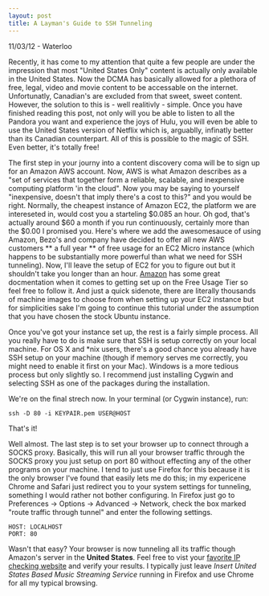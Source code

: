 ```yaml
---
layout: post
title: A Layman's Guide to SSH Tunneling
---
```

11/03/12 - Waterloo

Recently, it has come to my attention that quite a few people are under the impression that most "United States Only" content is actually only available in the United States. Now the DCMA has basically allowed for a plethora of free, legal, video and movie content to be accessable on the internet. Unfortunatly, Canadian's are excluded from that sweet, sweet content. However, the solution to this is - well realitivly - simple. Once you have finished reading this post, not only will you be able to listen to all the Pandora you want and experience the joys of Hulu, you will even be able to use the United States version of Netflix which is, arguablly, infinatly better than its Canadian counterpart. All of this is possible to the magic of SSH. Even better, it's totally free!

The first step in your journy into a content discovery coma will be to sign up for an Amazon AWS account. Now, AWS is what Amazon describes as a "set of services that together form a reliable, scalable, and inexpensive computing platform 'in the cloud". Now you may be saying to yourself "inexpensive, doesn't that imply there's a cost to this?" and you would be right. Normally, the cheapest instance of Amazon EC2, the platform we are intereseted in, would cost you a starteling $0.085 an hour. Oh god, that's actually around $60 a month if you run continuously, certainly more than the $0.00 I promised you. Here's where we add the awesomesauce of using Amazon, Bezo's and company have decided to offer all new AWS customers ** a full year ** of free usage for an EC2 Micro instance (which happens to be substantially more powerful than what we need for SSH tunneling). Now, I'll leave the setup of EC2 for you to figure out but it shouldn't take you longer than an hour. [Amazon](http://docs.amazonwebservices.com/gettingstarted/latest/awsgsg-freetier/TestDriveFreeTier.html?r=8587) has some great docmentation when it comes to getting set up on the Free Usage Tier so feel free to follow it. And just a quick sidenote, there are literally thousands of machine images to choose from when setting up your EC2 instance but for simplicities sake I'm going to continue this tutorial under the assumption that you have chosen the stock Ubuntu instance. 

Once you've got your instance set up, the rest is a fairly simple process. All you really have to do is make sure that SSH is setup correctly on your local machine. For OS X and *nix users, there's a good chance you already have SSH setup on your machine (though if memory serves me correctly, you might need to enable it first on your Mac). Windows is a more tedious process but only slightly so. I recommend just installing Cygwin and selecting SSH as one of the packages during the installation. 

We're on the final strech now. In your terminal (or Cygwin instance), run:
    
    ssh -D 80 -i KEYPAIR.pem USER@HOST

That's it!

Well almost. The last step is to set your browser up to connect through a SOCKS proxy. Basically, this will run all your browser traffic through the SOCKS proxy you just setup on port 80 without effecting any of the other programs on your machine. I tend to just use Firefox for this because it is the only browser I've found that easily lets me do this; in my expericene Chrome and Safari just redirect you to your system settings for tunneling, something I would rather not bother configuring. In Firefox just go to Preferences -> Options -> Advanced -> Network, check the box marked "route traffic through tunnel" and enter the following settings.

    HOST: LOCALHOST
    PORT: 80

Wasn't that easy? Your browser is now tunneling all its traffic though Amazon's server in the **United States**. Feel free to vist your [favorite IP checking website](http://www.ipchicken.com) and verify your results. I typically just leave *Insert United States Based Music Streaming Service* running in Firefox and use Chrome for all my typical browsing. 